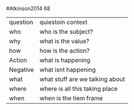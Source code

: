 #Atkinson2014 68

|   |   |
|---|---|
|question|quiestoin context|
|who|who is the subject?|
|why|what is the value?|
|how|how is the action?|
|Action|what is happening|
|Negative|what isnt happening|
|what|what stuff are we talking about|
|where|where is all this taking place|
|when|when is the tiem frame|